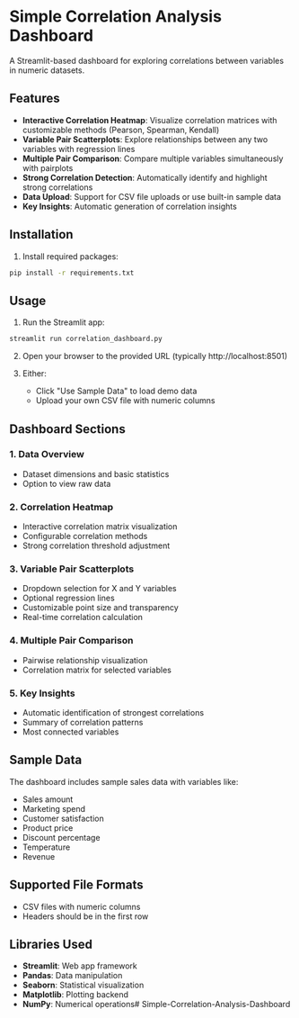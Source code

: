 # Simple Correlation Analysis Dashboard

A Streamlit-based dashboard for exploring correlations between variables in numeric datasets.

## Features

- **Interactive Correlation Heatmap**: Visualize correlation matrices with customizable methods (Pearson, Spearman, Kendall)
- **Variable Pair Scatterplots**: Explore relationships between any two variables with regression lines
- **Multiple Pair Comparison**: Compare multiple variables simultaneously with pairplots
- **Strong Correlation Detection**: Automatically identify and highlight strong correlations
- **Data Upload**: Support for CSV file uploads or use built-in sample data
- **Key Insights**: Automatic generation of correlation insights

## Installation

1. Install required packages:
```bash
pip install -r requirements.txt
```

## Usage

1. Run the Streamlit app:
```bash
streamlit run correlation_dashboard.py
```

2. Open your browser to the provided URL (typically http://localhost:8501)

3. Either:
   - Click "Use Sample Data" to load demo data
   - Upload your own CSV file with numeric columns

## Dashboard Sections

### 1. Data Overview
- Dataset dimensions and basic statistics
- Option to view raw data

### 2. Correlation Heatmap
- Interactive correlation matrix visualization
- Configurable correlation methods
- Strong correlation threshold adjustment

### 3. Variable Pair Scatterplots
- Dropdown selection for X and Y variables
- Optional regression lines
- Customizable point size and transparency
- Real-time correlation calculation

### 4. Multiple Pair Comparison
- Pairwise relationship visualization
- Correlation matrix for selected variables

### 5. Key Insights
- Automatic identification of strongest correlations
- Summary of correlation patterns
- Most connected variables

## Sample Data

The dashboard includes sample sales data with variables like:
- Sales amount
- Marketing spend
- Customer satisfaction
- Product price
- Discount percentage
- Temperature
- Revenue

## Supported File Formats

- CSV files with numeric columns
- Headers should be in the first row

## Libraries Used

- **Streamlit**: Web app framework
- **Pandas**: Data manipulation
- **Seaborn**: Statistical visualization
- **Matplotlib**: Plotting backend
- **NumPy**: Numerical operations# Simple-Correlation-Analysis-Dashboard
